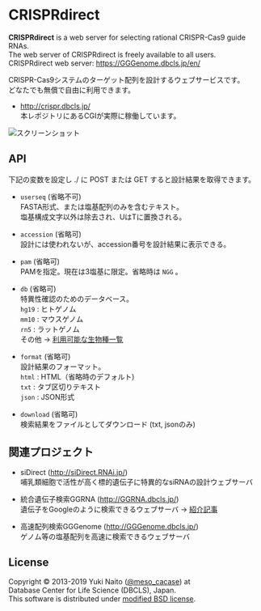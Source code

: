 CRISPRdirect
======================

**CRISPRdirect** is a web server for selecting rational CRISPR-Cas9 guide RNAs.  
The web server of CRISPRdirect is freely available to all users.  
CRISPRdirect web server: https://GGGenome.dbcls.jp/en/

CRISPR-Cas9システムのターゲット配列を設計するウェブサービスです。  
どなたでも無償で自由に利用できます。

+ http://crispr.dbcls.jp/  
  本レポジトリにあるCGIが実際に稼働しています。

![スクリーンショット](http://data.dbcls.jp/~meso/img/CRISPRscreen.png
"スクリーンショット")


API
--------

下記の変数を設定し ./ に POST または GET すると設計結果を取得できます。

+ `userseq` (省略不可)  
  FASTA形式、または塩基配列のみを含むテキスト。  
  塩基構成文字以外は除去され、UはTに置換される。

+ `accession` (省略可)  
  設計には使われないが、accession番号を設計結果に表示できる。

+ `pam` (省略可)  
  PAMを指定。現在は3塩基に限定。省略時は `NGG` 。

+ `db` (省略可)  
  特異性確認のためのデータベース。  
  `hg19` : ヒトゲノム  
  `mm10` : マウスゲノム  
  `rn5`  : ラットゲノム  
  その他 → [利用可能な生物種一覧](http://crispr.dbcls.jp/doc/#db_list)

+ `format` (省略可)  
  設計結果のフォーマット。  
  `html` : HTML（省略時のデフォルト)  
  `txt`  : タブ区切りテキスト  
  `json` : JSON形式

+ `download` (省略可)  
検索結果をファイルとしてダウンロード (txt, jsonのみ)


関連プロジェクト
--------

+ siDirect (http://siDirect.RNAi.jp/)  
  哺乳類細胞で活性が高く標的遺伝子に特異的なsiRNAの設計ウェブサーバ

+ 統合遺伝子検索GGRNA (http://GGRNA.dbcls.jp/)  
  遺伝子をGoogleのように検索できるウェブサーバ
  → [紹介記事](http://first.lifesciencedb.jp/from_dbcls/e0001)

+ 高速配列検索GGGenome (http://GGGenome.dbcls.jp/)  
  ゲノム等の塩基配列を高速に検索できるウェブサーバ


License
--------

Copyright &copy; 2013-2019 Yuki Naito
 ([@meso_cacase](http://twitter.com/meso_cacase)) at  
Database Center for Life Science (DBCLS), Japan.  
This software is distributed under
[modified BSD license](http://www.opensource.org/licenses/bsd-license.php).
